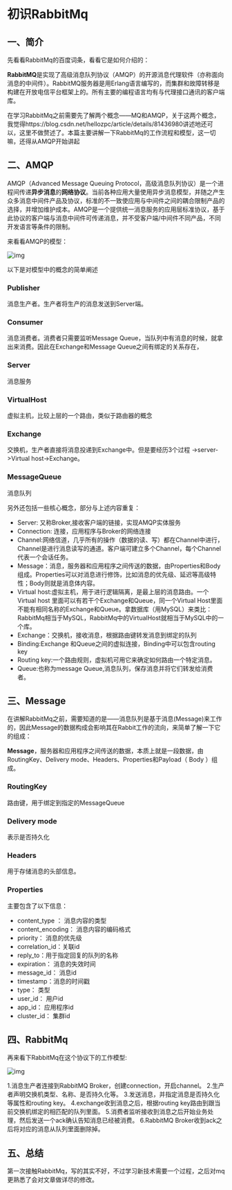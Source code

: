 # 初识RabbitMq

## 一、简介

先看看RabbitMq的百度词条，看看它是如何介绍的：

**RabbitMQ**是实现了高级消息队列协议（AMQP）的开源消息代理软件（亦称面向消息的中间件）。RabbitMQ服务器是用Erlang语言编写的，而集群和故障转移是构建在开放电信平台框架上的。所有主要的编程语言均有与代理接口通讯的客户端库。

在学习RabbitMq之前需要先了解两个概念——MQ和AMQP，关于这两个概念，我觉得https://blog.csdn.net/hellozpc/article/details/81436980讲述地还可以，这里不做赘述了。本篇主要讲解一下RabbitMq的工作流程和模型，这一切嘛，还得从AMQP开始讲起



## 二、AMQP

AMQP（Advanced Message Queuing Protocol，高级消息队列协议）是一个进程间传递**异步消息**的**网络协议**。当前各种应用大量使用异步消息模型，并随之产生众多消息中间件产品及协议，标准的不一致使应用与中间件之间的耦合限制产品的选择，并增加维护成本。AMQP是一个提供统一消息服务的应用层标准协议，基于此协议的客户端与消息中间件可传递消息，并不受客户端/中间件不同产品，不同开发语言等条件的限制。

来看看AMQP的模型：

![img](http://kylescloud.top/site/pic/AMQPmodel.jpg)

以下是对模型中的概念的简单阐述

### Publisher

消息生产者。生产者将生产的消息发送到Server端。

### Consumer

消息消费者。消费者只需要监听Message Queue，当队列中有消息的时候，就拿出来消费。因此在Exchange和Message Queue之间有绑定的关系存在，

### Server

消息服务

### VirtualHost

虚拟主机，比较上层的一个路由，类似于路由器的概念

### Exchange

交换机，生产者直接将消息投递到Exchange中。但是要经历3个过程 ->server->Virtual host->Exchange。

### MessageQueue

消息队列



另外还包括一些核心概念，部分与上述内容重复：

- Server: 又称Broker,接收客户端的链接，实现AMQP实体服务
- Connection: 连接，应用程序与Broker的网络连接
- Channel:网络信道，几乎所有的操作（数据的读、写）都在Channel中进行，Channel是进行消息读写的通道。客户端可建立多个Channel，每个Channel代表一个会话任务。
- Message：消息，服务器和应用程序之间传送的数据，由Properties和Body组成。Properties可以对消息进行修饰，比如消息的优先级、延迟等高级特性；Body则就是消息体内容。
- Virtual host:虚拟主机，用于进行逻辑隔离，是最上层的消息路由。一个Virtual host 里面可以有若干个Exchange和Queue，同一个Virtual Host里面不能有相同名称的Exchange和Queue。拿数据库（用MySQL）来类比：RabbitMq相当于MySQL，RabbitMq中的VirtualHost就相当于MySQL中的一个库。
- Exchange：交换机，接收消息，根据路由键转发消息到绑定的队列
- Binding:Exchange 和Queue之间的虚拟连接，Binding中可以包含routing key
- Routing key:一个路由规则，虚拟机可用它来确定如何路由一个特定消息。
- Queue:也称为message Queue,消息队列，保存消息并将它们转发给消费者。



## 三、Message

在讲解RabbitMq之前，需要知道的是——消息队列是基于消息(Message)来工作的，因此Message的数据构成会影响其在Rabbit工作的流向，来简单了解一下它的组成：

**Message**，服务器和应用程序之间传送的数据，本质上就是一段数据，由RoutingKey、Delivery mode、Headers、Properties和Payload（ Body ）组成。

### RoutingKey

路由键，用于绑定到指定的MessageQueue

### **Delivery mode**

表示是否持久化

### **Headers**

用于存储消息的头部信息。

### **Properties**

主要包含了以下信息：

- content_type ： 消息内容的类型
- content_encoding： 消息内容的编码格式
- priority： 消息的优先级
- correlation_id：关联id
- reply_to：用于指定回复的队列的名称
- expiration： 消息的失效时间
- message_id： 消息id
- timestamp：消息的时间戳
- type： 类型
- user_id： 用户id
- app_id： 应用程序id
- cluster_id： 集群id



## 四、RabbitMq

再来看下RabbitMq在这个协议下的工作模型:

![img](http://kylescloud.top/site/pic/RabbitMqModel.jpg)

1.消息生产者连接到RabbitMQ Broker，创建connection，开启channel。
2.生产者声明交换机类型、名称、是否持久化等。
3.发送消息，并指定消息是否持久化等属性和routing key。
4.exchange收到消息之后，根据routing key路由到跟当前交换机绑定的相匹配的队列里面。
5.消费者监听接收到消息之后开始业务处理，然后发送一个ack确认告知消息已经被消费。
6.RabbitMQ Broker收到ack之后将对应的消息从队列里面删除掉。



## 五、总结

第一次接触RabbitMq，写的其实不好，不过学习新技术需要一个过程，之后对mq更熟悉了会对文章做详尽的修改。
